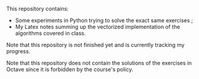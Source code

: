 This repository contains:

+ Some experiments in Python trying to solve the exact same exercises ;
+ My Latex notes summing up the vectorized implementation of the algorithms covered in class.

Note that this repository is not finished yet and is currently tracking my progress.

Note that this repository does not contain the solutions of the exercises in Octave since it is forbidden by the course's policy.
